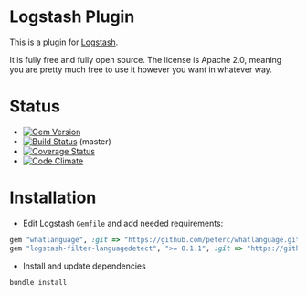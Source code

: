 # Logstash Plugin

This is a plugin for [Logstash](https://github.com/elasticsearch/logstash).

It is fully free and fully open source. The license is Apache 2.0, meaning you are pretty much free to use it however you want in whatever way.

# Status
- [![Gem Version](https://badge.fury.io/rb/logstash-filter-languagedetect.svg)](http://badge.fury.io/rb/logstash-filter-languagedetect)
- [![Build Status](https://travis-ci.org/torstenfeld/logstash-filter-languagedetect.svg?branch=master)](https://travis-ci.org/torstenfeld/logstash-filter-languagedetect) (master)
- [![Coverage Status](https://coveralls.io/repos/torstenfeld/logstash-filter-languagedetect/badge.svg)](https://coveralls.io/r/torstenfeld/logstash-filter-languagedetect)
- [![Code Climate](https://codeclimate.com/github/torstenfeld/logstash-filter-languagedetect/badges/gpa.svg)](https://codeclimate.com/github/torstenfeld/logstash-filter-languagedetect)

# Installation

- Edit Logstash `Gemfile` and add needed requirements:
```ruby
gem "whatlanguage", :git => "https://github.com/peterc/whatlanguage.git", :ref => "0192301022"
gem "logstash-filter-languagedetect", ">= 0.1.1", :git => "https://github.com/torstenfeld/logstash-filter-languagedetect.git"
```


- Install and update dependencies
```sh
bundle install
```
